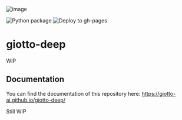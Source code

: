 ![image](https://github.com/giotto-ai/giotto-deep/blob/master/docs/giotto-deep-big.svg)

![Python package](https://github.com/giotto-ai/giotto-deep/workflows/Python%20package/badge.svg)
![Deploy to gh-pages](https://github.com/giotto-ai/giotto-deep/workflows/Deploy%20to%20gh-pages/badge.svg)
# giotto-deep

WIP
## Documentation

You can find the documentation of this repository here: https://giotto-ai.github.io/giotto-deep/

Still WIP

